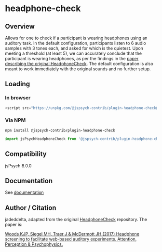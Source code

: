 # headphone-check

## Overview

Allows for one to check if a participant is wearing headphones using an auditory task. In the default configuration, participants listen to 6 audio samples with 3 tones each, and asked for which is the quietest. Upon meeting a threshold (at least 5), we can accurately conclude that the participant is wearing headphones, as per the findings in the [paper describing the original HeadphoneCheck](http://mcdermottlab.mit.edu/papers/Woods_etal_2017_headphone_screening.pdf). The default configuration is also meant to work immediately with the original sounds and no further setup.

## Loading

### In browser

```js
<script src="https://unpkg.com/@jspsych-contrib/plugin-headphone-check@1.0.0"></script>
```

### Via NPM

```
npm install @jspsych-contrib/plugin-headphone-check
```

```js
import jsPsychHeadphoneCheck from '@jspsych-contrib/plugin-headphone-check';
```

## Compatibility

jsPsych 8.0.0

## Documentation

See [documentation](https://github.com/jspsych/jspsych-contrib/blob/main/packages/plugin-headphone-check/docs/jspsych-headphone-check.md)

## Author / Citation

jadeddelta, adapted from the original [HeadphoneCheck](https://github.com/mcdermottLab/HeadphoneCheck) repository. The paper is:

[Woods KJP, Siegel MH, Traer J & McDermott JH (2017) Headphone screening to facilitate web-based auditory experiments. Attention, Perception & Psychophysics.](http://mcdermottlab.mit.edu/papers/Woods_etal_2017_headphone_screening.pdf)
